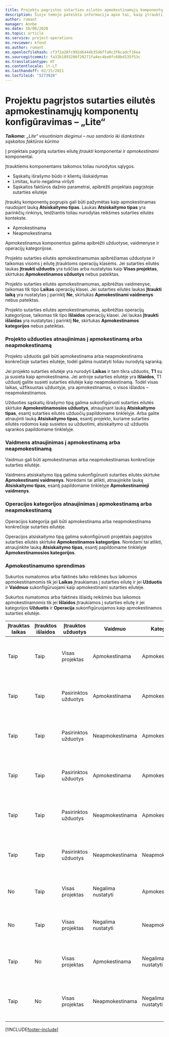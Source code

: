 ```yaml
---
title: Projektu pagrįstos sutarties eilutės apmokestinamųjų komponentų konfigūravimas – „Lite“
description: Šioje temoje pateikta informacija apie tai, kaip įtraukti apmokestinamus komponentus į sutarties eilutes naudojant „Project Operations“.
author: rumant
manager: Annbe
ms.date: 10/08/2020
ms.topic: article
ms.service: project-operations
ms.reviewer: kfend
ms.author: rumant
ms.openlocfilehash: cf3f2a28fc992d6444b35d6ffa0c3f6cadcf16ea
ms.sourcegitcommit: fa32b1893286f20271fa4ec4be8fc68bd135f53c
ms.translationtype: HT
ms.contentlocale: lt-LT
ms.lasthandoff: 02/15/2021
ms.locfileid: "5273928"
---
```

# <a name="configure-chargeable-components-of-a-project-based-contract-line---lite"></a>Projektu pagrįstos sutarties eilutės apmokestinamųjų komponentų konfigūravimas – „Lite“

_**Taikoma:** „Lite“ visuotiniam diegimui – nuo sandorio iki išankstinės sąskaitos faktūros kūrimo_

Į projektais pagrįstą sutarties eilutę *įtraukti* komponentai ir *apmokestinami* komponentai.

Įtrauktiems komponentams taikomos toliau nurodytos sąlygos.

  - Sąskaitų išrašymo būdo ir klientų išskaidymas
  - Limitas, kurio negalima viršyti 
  - Sąskaitos faktūros dažnio parametrai, apibrėžti projektais pagrįstoje sutarties eilutėje

Įtrauktų komponentų pogrupis gali būti pažymėtas kaip apmokestinamas naudojant lauką **Atsiskaitymo tipas**. Laukas **Atsiskaitymo tipas** yra parinkčių rinkinys, leidžiantis toliau nurodytas reikšmes sutarties eilutės kontekste.

  - Apmokestinama
  - Neapmokestinama

Apmokestinamus komponentus galima apibrėžti užduotyse, vaidmenyse ir operacijų kategorijose.

Projekto sutarties eilutės apmokestinamumas apibrėžiamas užduotyse ir taikomas visoms į eilutę įtrauktoms operacijų klasėms. Jei sutarties eilutės laukas **Įtraukti užduotis** yra tuščias arba nustatytas kaip **Visas projektas**, skirtukas **Apmokestinamos užduotys** nebus pateiktas.

Projekto sutarties eilutės apmokestinamumas, apibrėžtas vaidmenyse, taikomas tik tipo **Laikas** operacijų klasei. Jei sutarties eilutės laukas **Įtraukti laiką** yra nustatytas į parinktį **Ne**, skirtukas **Apmokestinami vaidmenys** nebus pateiktas.

Projekto sutarties eilutės apmokestinamumas, apibrėžtas operacijų kategorijose, taikomas tik tipo **Išlaidos** operacijų klasei. Jei laukas **Įtraukti išlaidas** yra nustatytas į parinktį **Ne**, skirtukas **Apmokestinamos kategorijos** nebus pateiktas.

### <a name="update-a-project-task-as-chargeable-or-non-chargeable"></a>Projekto užduoties atnaujinimas į apmokestinamą arba neapmokestinamą

Projekto užduotis gali būti apmokestinama arba neapmokestinama konkrečioje sutarties eilutėje, todėl galima nustatyti toliau nurodytą sąranką.

Jei projekto sutarties eilutėje yra nurodyti **Laikas** ir tam tikra užduotis, **T1** su ja susieta kaip apmokestinama. Jei antroje sutarties eilutėje yra **Išlaidos**, T1 užduotį galite susieti sutarties eilutėje kaip neapmokestinamą. Todėl visas laikas, užfiksuotas užduotyje, yra apmokestinamas, o visos išlaidos – neapmokestinamos.

Užduoties sąskaitų išrašymo tipą galima sukonfigūruoti sutarties eilutės skirtuke **Apmokestinamosios užduotys**, atnaujinant lauką **Atsiskaitymo tipas**, esantį sutarties eilutės užduočių papildomame tinklelyje. Arba galite atnaujinti lauką **Atsiskaitymo tipas**, esantį projekto, kuriame sutarties eilutės rodomos kaip susietos su užduotimi, atsiskaitymo už užduotis sąrankos papildomame tinklelyje.

### <a name="update-a-role-as-chargeable-or-non-chargeable"></a>Vaidmens atnaujinimas į apmokestinamą arba neapmokestinamą

Vaidmuo gali būti apmokestinamas arba neapmokestinamas konkrečioje sutarties eilutėje.

Vaidmens atsiskaitymo tipą galima sukonfigūruoti sutarties eilutės skirtuke **Apmokestinami vaidmenys**. Norėdami tai atlikti, atnaujinkite lauką **Atsiskaitymo tipas**, esantį papildomame tinklelyje **Apmokestinamieji vaidmenys**.

### <a name="update-a-transaction-category-as-chargeable-or-non-chargeable"></a>Operacijos kategorijos atnaujinimas į apmokestinamą arba neapmokestinamą

Operacijos kategorija gali būti apmokestinama arba neapmokestinama konkrečioje sutarties eilutėje.

Operacijos atsiskaitymo tipą galima sukonfigūruoti projektais pagrįstos sutarties eilutės skirtuke **Apmokestinamos kategorijos**. Norėdami tai atlikti, atnaujinkite lauką **Atsiskaitymo tipas**, esantį papildomame tinklelyje **Apmokestinamosios kategorijos**.

### <a name="resolve-chargeability"></a>Apmokestinamumo sprendimas

Sukurtos numatomos arba faktinės laiko reikšmės bus laikomos apmokestinamomis tik jei **Laikas** įtraukiamas į sutarties eilutę ir jei **Užduotis** ir **Vaidmuo** sukonfigūruojami kaip apmokestinami sutarties eilutėje.

Sukurtos numatomos arba faktinės išlaidų reikšmės bus laikomos apmokestinamomis tik jei **Išlaidos** įtraukiamos į sutarties eilutę ir jei kategorijos **Užduotis** ir **Operacija** sukonfigūruojamos kaip apmokestinamos sutarties eilutėje.


| Įtrauktas laikas | Įtrauktos išlaidos | Įtrauktos užduotys | Vaidmuo           | Kategorija.       | Užduotis                                                                                                      |
|---------------|------------------|----------------|----------------|----------------|-----------------------------------------------------------------------------------------------------------|
| Taip           | Taip              | Visas projektas | Apmokestinama     | Apmokestinama     | Atsiskaitymas pagal faktinį laiką: **Apmokestinamas** </br> Atsiskaitymas pagal faktines išlaidas: **Apmokestinamas**           |
| Taip           | Taip              | Pasirinktos užduotys | Apmokestinama     | Apmokestinama     | Atsiskaitymas pagal faktinį laiką: **Apmokestinamas** </br> Atsiskaitymas pagal faktines išlaidas: **Apmokestinamas**           |
| Taip           | Taip              | Pasirinktos užduotys | Neapmokestinama | Apmokestinama     | Atsiskaitymas pagal faktinį laiką: **Neapmokestinamas** </br> Atsiskaitymas pagal faktines išlaidas: **Apmokestinamas**       |
| Taip           | Taip              | Pasirinktos užduotys | Apmokestinama     | Apmokestinama     | Atsiskaitymas pagal faktinį laiką: **Neapmokestinamas** </br> Atsiskaitymas pagal faktines išlaidas: **Neapmokestinamas** |
| Taip           | Taip              | Pasirinktos užduotys | Neapmokestinama | Apmokestinama     | Atsiskaitymas pagal faktinį laiką: **Neapmokestinamas** </br> Atsiskaitymas pagal faktines išlaidas: **Neapmokestinamas** |
| Taip           | Taip              | Pasirinktos užduotys | Neapmokestinama | Neapmokestinama | Atsiskaitymas pagal faktinį laiką: **Neapmokestinamas** </br> Atsiskaitymas pagal faktines išlaidas: **Neapmokestinamas** |
| No            | Taip              | Visas projektas | Negalima nustatyti   | Apmokestinama     | Atsiskaitymas pagal faktinį laiką: **Nėra**</br>Atsiskaitymas pagal faktines išlaidas: **Apmokestinamas**          |
| No            | Taip              | Visas projektas | Negalima nustatyti   | Neapmokestinama | Atsiskaitymas pagal faktinį laiką: **Nėra**</br> Atsiskaitymas pagal faktines išlaidas: **Neapmokestinamas**     |
| Taip           | No               | Visas projektas | Apmokestinama     | Negalima nustatyti   | Atsiskaitymas pagal faktinį laiką: **Apmokestinamas** </br> Atsiskaitymas pagal faktines išlaidas: **Nėra**        |
| Taip           | No               | Visas projektas | Neapmokestinama | Negalima nustatyti   | Atsiskaitymas pagal faktinį laiką: **Neapmokestinamas** </br>Atsiskaitymas pagal faktines išlaidas: **Nėra**   |


[!INCLUDE[footer-include](../../includes/footer-banner.md)]